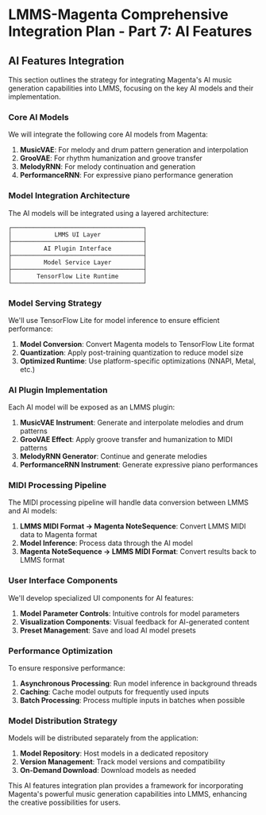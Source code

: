 # LMMS-Magenta Comprehensive Integration Plan - Part 7: AI Features

## AI Features Integration

This section outlines the strategy for integrating Magenta's AI music generation capabilities into LMMS, focusing on the key AI models and their implementation.

### Core AI Models

We will integrate the following core AI models from Magenta:

1. **MusicVAE**: For melody and drum pattern generation and interpolation
2. **GrooVAE**: For rhythm humanization and groove transfer
3. **MelodyRNN**: For melody continuation and generation
4. **PerformanceRNN**: For expressive piano performance generation

### Model Integration Architecture

The AI models will be integrated using a layered architecture:

```
┌─────────────────────────────────────┐
│            LMMS UI Layer            │
├─────────────────────────────────────┤
│         AI Plugin Interface         │
├─────────────────────────────────────┤
│         Model Service Layer         │
├─────────────────────────────────────┤
│       TensorFlow Lite Runtime       │
└─────────────────────────────────────┘
```

### Model Serving Strategy

We'll use TensorFlow Lite for model inference to ensure efficient performance:

1. **Model Conversion**: Convert Magenta models to TensorFlow Lite format
2. **Quantization**: Apply post-training quantization to reduce model size
3. **Optimized Runtime**: Use platform-specific optimizations (NNAPI, Metal, etc.)

### AI Plugin Implementation

Each AI model will be exposed as an LMMS plugin:

1. **MusicVAE Instrument**: Generate and interpolate melodies and drum patterns
2. **GrooVAE Effect**: Apply groove transfer and humanization to MIDI patterns
3. **MelodyRNN Generator**: Continue and generate melodies
4. **PerformanceRNN Instrument**: Generate expressive piano performances

### MIDI Processing Pipeline

The MIDI processing pipeline will handle data conversion between LMMS and AI models:

1. **LMMS MIDI Format → Magenta NoteSequence**: Convert LMMS MIDI data to Magenta format
2. **Model Inference**: Process data through the AI model
3. **Magenta NoteSequence → LMMS MIDI Format**: Convert results back to LMMS format

### User Interface Components

We'll develop specialized UI components for AI features:

1. **Model Parameter Controls**: Intuitive controls for model parameters
2. **Visualization Components**: Visual feedback for AI-generated content
3. **Preset Management**: Save and load AI model presets

### Performance Optimization

To ensure responsive performance:

1. **Asynchronous Processing**: Run model inference in background threads
2. **Caching**: Cache model outputs for frequently used inputs
3. **Batch Processing**: Process multiple inputs in batches when possible

### Model Distribution Strategy

Models will be distributed separately from the application:

1. **Model Repository**: Host models in a dedicated repository
2. **Version Management**: Track model versions and compatibility
3. **On-Demand Download**: Download models as needed

This AI features integration plan provides a framework for incorporating Magenta's powerful music generation capabilities into LMMS, enhancing the creative possibilities for users.
